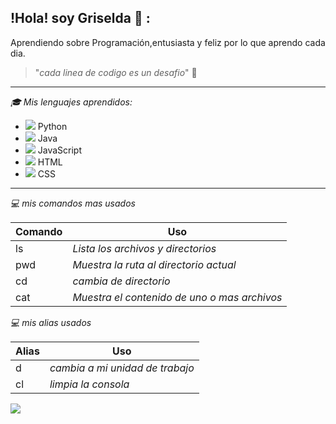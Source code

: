 ## !Hola! soy Griselda :wave: :
Aprendiendo sobre Programación,entusiasta y feliz por lo que aprendo cada dia.

> "_cada linea de codigo es un desafio_" :muscle:

---

*:mortar_board: Mis lenguajes aprendidos:*
- ![](https://img.icons8.com/color/48/null/python--v1.png) Python
- ![](https://img.icons8.com/color/48/null/java-coffee-cup-logo--v1.png) Java
- ![](https://img.icons8.com/color/48/null/javascript--v1.png) JavaScript
- ![](https://img.icons8.com/color/48/null/html-5--v1.png) HTML
- ![](https://img.icons8.com/color/48/null/css3.png) CSS

---
*:computer: mis comandos mas usados*

| Comando | Uso |
| ---------- | ---------- |
| ls  | _Lista los archivos y directorios_  |
| pwd | _Muestra la ruta al directorio actual_ |
|cd | _cambia de directorio_|
|cat|_Muestra el contenido de uno o mas archivos_|

*:computer: mis alias usados*

| Alias |   Uso           |
| ---------- | ---------- |
| d  | _cambia a mi unidad de trabajo_  |
| cl | _limpia la consola_ |


![](<img src="https://img.icons8.com/material-rounded/24/null/github.png"/>)


